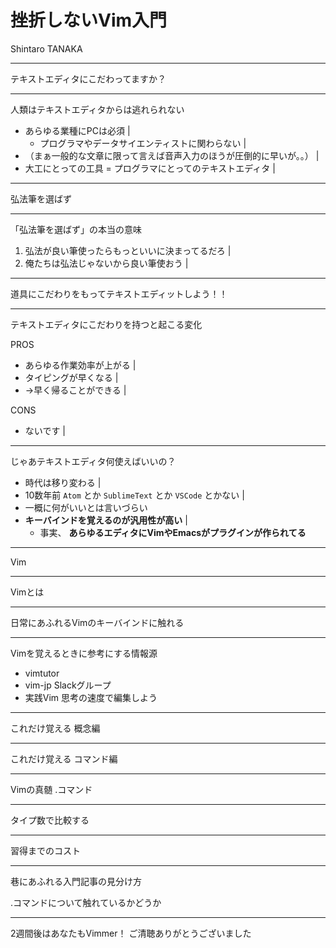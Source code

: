 # 挫折しないVim入門

Shintaro TANAKA

---

テキストエディタにこだわってますか？

---

人類はテキストエディタからは逃れられない

- あらゆる業種にPCは必須 |
  - プログラマやデータサイエンティストに関わらない |
- （まぁ一般的な文章に限って言えば音声入力のほうが圧倒的に早いが。。） |
- 大工にとっての工具 = プログラマにとってのテキストエディタ |

---

弘法筆を選ばず

---

「弘法筆を選ばず」の本当の意味

1. 弘法が良い筆使ったらもっといいに決まってるだろ |
1. 俺たちは弘法じゃないから良い筆使おう |

---

道具にこだわりをもってテキストエディットしよう！！

---

テキストエディタにこだわりを持つと起こる変化

PROS

- あらゆる作業効率が上がる |
- タイピングが早くなる |
- →早く帰ることができる |

CONS

- ないです |

---

じゃあテキストエディタ何使えばいいの？

- 時代は移り変わる |
- 10数年前 `Atom` とか `SublimeText` とか `VSCode` とかない |
- 一概に何がいいとは言いづらい
- **キーバインドを覚えるのが汎用性が高い** |
   - 事実、 **あらゆるエディタにVimやEmacsがプラグインが作られてる**

---

Vim

---

Vimとは


---

日常にあふれるVimのキーバインドに触れる

---

Vimを覚えるときに参考にする情報源

- vimtutor
- vim-jp Slackグループ
- 実践Vim 思考の速度で編集しよう

---

これだけ覚える 概念編

---

これだけ覚える コマンド編

---

Vimの真髄 .コマンド

---

タイプ数で比較する

---

習得までのコスト

---

巷にあふれる入門記事の見分け方

.コマンドについて触れているかどうか

---

2週間後はあなたもVimmer！
ご清聴ありがとうございました
